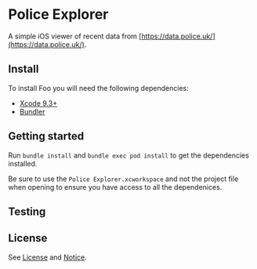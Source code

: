# Police Explorer

A simple iOS viewer of recent data from [https://data.police.uk/](https://data.police.uk/).

## Install

To install Foo you will need the following dependencies:

* [Xcode 9.3+](https://itunes.apple.com/gb/app/xcode/id497799835?mt=12#)
* [Bundler](http://bundler.io/)

## Getting started

Run `bundle install` and `bundle exec pod install` to get the dependencies installed.

Be sure to use the `Police Explorer.xcworkspace` and not the project file when opening to ensure you have access to all the dependenices.

## Testing

## License

See [License](./LICENSE.md) and [Notice](./NOTICE.md).
